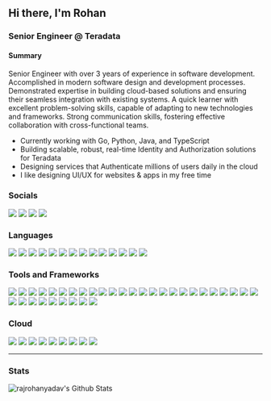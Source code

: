 ## Hi there, I'm Rohan

### Senior Engineer @ Teradata
#### Summary
Senior Engineer with over 3 years of experience in software development. Accomplished in modern software design and development processes. Demonstrated expertise in building cloud-based solutions and ensuring their seamless integration with existing systems. A quick learner with excellent problem-solving skills, capable of adapting to new technologies and frameworks. Strong communication skills, fostering effective collaboration with cross-functional teams.
- Currently working with Go, Python, Java, and TypeScript
- Building scalable, robust, real-time Identity and Authorization solutions for Teradata
- Designing services that Authenticate millions of users daily in the cloud
- I like designing UI/UX for websites & apps in my free time

### Socials
[<img src="https://img.shields.io/badge/Rohan%20Yadav-0A0A0A.svg?&logo=devdotto&logoColor=white"/>][dev.to]
[<img src="https://img.shields.io/badge/rajrohanyadav-0A66C2.svg?&logo=linkedin&logoColor=white"/>][linkedin]
[<img src="https://img.shields.io/badge/Rohan%20Yadav-5865F2.svg?&logo=Discord&logoColor=white"/>][discord]
[<img src="https://img.shields.io/badge/rajrohanyadav-000000.svg?&logo=x&logoColor=white"/>][Twitter]

### Languages

<img src="https://img.shields.io/badge/Go%20-00ADD8.svg?&style=for-the-badge&logo=go&logoColor=white"/> <img src="https://img.shields.io/badge/python%20-3776AB.svg?&style=for-the-badge&logo=python&logoColor=white"/>
<img src="https://img.shields.io/badge/javascript%20-F7DF1E.svg?&style=for-the-badge&logo=javascript&logoColor=black"/> 
<img src="https://img.shields.io/badge/typescript%20-3178C6.svg?&style=for-the-badge&logo=typescript&logoColor=white"/> 
<img src="https://img.shields.io/badge/markdown-000000.svg?&style=for-the-badge&logo=markdown&logoColor=white"/>
<img src="https://img.shields.io/badge/html5%20-E34F26.svg?&style=for-the-badge&logo=html5&logoColor=white"/>
<img src="https://img.shields.io/badge/css3%20-1572B6.svg?&style=for-the-badge&logo=css3&logoColor=white"/>
<img src="https://img.shields.io/badge/bash-4EAA25.svg?&style=for-the-badge&logo=gnubash&logoColor=white"/>
<img src="https://img.shields.io/badge/rust-000000.svg?&style=for-the-badge&logo=rust&logoColor=white"/>
<img src="https://img.shields.io/badge/dart-0175C2.svg?&style=for-the-badge&logo=dart&logoColor=white"/>
<img src="https://img.shields.io/badge/sass%20-CC6699.svg?&style=for-the-badge&logo=sass&logoColor=white"/>
<img src="https://img.shields.io/badge/ansible-EE0000.svg?&style=for-the-badge&logo=ansible&logoColor=white"/>
<img src="https://img.shields.io/badge/groovy-4298B8.svg?&style=for-the-badge&logo=apachegroovy&logoColor=white"/>
<img src="https://img.shields.io/badge/swagger-85EA2D.svg?&style=for-the-badge&logo=swagger&logoColor=white"/>

### Tools and Frameworks

<img src="https://img.shields.io/badge/git%20-F05032.svg?&style=for-the-badge&logo=git&logoColor=white"/> <img src="https://img.shields.io/badge/docker%20-2496ED.svg?&style=for-the-badge&logo=docker&logoColor=white"/>
<img src="https://img.shields.io/badge/kubernetes%20-326CE5.svg?&style=for-the-badge&logo=kubernetes&logoColor=white" />
<img src="https://img.shields.io/badge/mysql-4479A1.svg?&style=for-the-badge&logo=mysql&logoColor=white"/>
<img src="https://img.shields.io/badge/kafka-231F20.svg?&style=for-the-badge&logo=apachekafka&logoColor=white"/>
<img src="https://img.shields.io/badge/github%20-181717.svg?&style=for-the-badge&logo=github&logoColor=white"/>
<img src="https://img.shields.io/badge/react%20-61DAFB.svg?&style=for-the-badge&logo=react&logoColor=black" />
<img src="https://img.shields.io/badge/angular%20-DD0031.svg?&style=for-the-badge&logo=angular&logoColor=white"/>
<img src="https://img.shields.io/badge/fastapi%20-009688.svg?&style=for-the-badge&logo=fastapi&logoColor=white"/>
<img src="https://img.shields.io/badge/flask%20-000000.svg?&style=for-the-badge&logo=flask&logoColor=white"/>
<img src="https://img.shields.io/badge/next.js%20-000000.svg?&style=for-the-badge&logo=next.js&logoColor=white" />
<img src="https://img.shields.io/badge/gitlab%20-FC6D26.svg?&style=for-the-badge&logo=gitlab&logoColor=white"/>
<img src ="https://img.shields.io/badge/MongoDB-47A248.svg?&style=for-the-badge&logo=mongodb&logoColor=white"/>
<img src="https://img.shields.io/badge/PyTorch%20-EE4C2C.svg?&style=for-the-badge&logo=PyTorch&logoColor=white" />
<img src="https://img.shields.io/badge/Jupyter%20-F37626.svg?&style=for-the-badge&logo=Jupyter&logoColor=white" />
<img src="https://img.shields.io/badge/keras-D00000.svg?&style=for-the-badge&logo=keras&logoColor=white"/>
<img src="https://img.shields.io/badge/pandas%20-150458.svg?&style=for-the-badge&logo=pandas&logoColor=white" />
<img src="https://img.shields.io/badge/numpy%20-013243.svg?&style=for-the-badge&logo=numpy&logoColor=white" />
<img src="https://img.shields.io/badge/jenkins%20-D24939.svg?&style=for-the-badge&logo=jenkins&logoColor=white" />
<img src="https://img.shields.io/badge/tauri%20-24C8D8.svg?&style=for-the-badge&logo=tauri&logoColor=white" />
<img src="https://img.shields.io/badge/okta%20-007DC1.svg?&style=for-the-badge&logo=okta&logoColor=white" />
<img src="https://img.shields.io/badge/Flutter%20-02569B.svg?&style=for-the-badge&logo=Flutter&logoColor=white" />
<img src="https://img.shields.io/badge/jira%20-0052CC.svg?&style=for-the-badge&logo=jira&logoColor=white" />
<img src="https://img.shields.io/badge/confluence%20-172B4D.svg?&style=for-the-badge&logo=confluence&logoColor=white" />
<img src="https://img.shields.io/badge/graphql%20-E10098.svg?&style=for-the-badge&logo=graphql&logoColor=white" />
<img src="https://img.shields.io/badge/datadog%20-632CA6.svg?&style=for-the-badge&logo=datadog&logoColor=white" />
<img src="https://img.shields.io/badge/django%20-092E20.svg?&style=for-the-badge&logo=django&logoColor=white" />
<img src="https://img.shields.io/badge/figma%20-F24E1E.svg?&style=for-the-badge&logo=figma&logoColor=white" />
<img src="https://img.shields.io/badge/firebase%20-FFCA28.svg?&style=for-the-badge&logo=firebase&logoColor=white" />
<img src="https://img.shields.io/badge/github%20actions%20-2088FF.svg?&style=for-the-badge&logo=githubactions&logoColor=white" />
<img src="https://img.shields.io/badge/github%20pages%20-222222.svg?&style=for-the-badge&logo=githubpages&logoColor=white" />
<img src="https://img.shields.io/badge/opencv%20-5C3EE8.svg?&style=for-the-badge&logo=opencv&logoColor=white" />
<img src="https://img.shields.io/badge/openid%20-F78C40.svg?&style=for-the-badge&logo=openid&logoColor=white" />
<img src="https://img.shields.io/badge/postgresql%20-4169E1.svg?&style=for-the-badge&logo=postgresql&logoColor=white" />

### Cloud
<img src="https://img.shields.io/badge/aws%20-232F3E.svg?&style=for-the-badge&logo=amazon%20aws&logoColor=white" /> <img src="https://img.shields.io/badge/aws%20lambda-FF9900.svg?&style=for-the-badge&logo=awslambda&logoColor=white" />
<img src="https://img.shields.io/badge/dynamodb-4053D6.svg?&style=for-the-badge&logo=amazondynamodb&logoColor=white" />
<img src="https://img.shields.io/badge/cloudwatch-FF4F8B.svg?&style=for-the-badge&logo=amazoncloudwatch&logoColor=white" />
<img src="https://img.shields.io/badge/apigateway-FF4F8B.svg?&style=for-the-badge&logo=amazonapigateway&logoColor=white" />
<img src="https://img.shields.io/badge/ec2-FF9900.svg?&style=for-the-badge&logo=amazonec2&logoColor=white" />
<img src="https://img.shields.io/badge/aws%20s3-569A31.svg?&style=for-the-badge&logo=amazons3&logoColor=white" />
<img src="https://img.shields.io/badge/aws%20fargate-FF9900.svg?&style=for-the-badge&logo=awsfargate&logoColor=white" />
<img src="https://img.shields.io/badge/azure%20-0078D4.svg?&style=for-the-badge&logo=microsoft%20azure&logoColor=white" />

---

### Stats

<img align="left" alt="rajrohanyadav's Github Stats" src="https://github-readme-stats.rajrohanyadav.vercel.app/api?username=rajrohanyadav&show_icons=true&hide_border=true&count_private=true&bg_color=30,e96443,904e95&title_color=fff&text_color=fff" />

[website]: https://rohan-yadav.web.app
[twitter]: https://twitter.com/rajrohanyadav
[linkedin]: https://www.linkedin.com/in/rajrohanyadav
[dev.to]: https://www.dev.to/rajrohanyadav
[discord]: https://discord.gg/486VmPz
